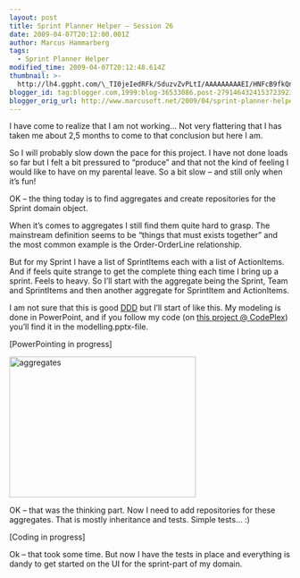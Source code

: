 ```yaml
---
layout: post
title: Sprint Planner Helper – Session 26
date: 2009-04-07T20:12:00.001Z
author: Marcus Hammarberg
tags:
  - Sprint Planner Helper
modified_time: 2009-04-07T20:12:48.614Z
thumbnail: >-
  http://lh4.ggpht.com/\_TI0jeIedRFk/SduzvZvPLtI/AAAAAAAAAEI/HNFcB9fkQnU/s72-c/aggregates_thumb%5B1%5D.jpg?imgmax=800
blogger_id: tag:blogger.com,1999:blog-36533086.post-2791464324153723923
blogger_orig_url: http://www.marcusoft.net/2009/04/sprint-planner-helper-session-26.html
---
```




I have come to realize that I am not working… Not very flattering that I
has taken me about 2,5 months to come to that conclusion but here I am.

So I will probably slow down the pace for this project. I have not done
loads so far but I felt a bit pressured to “produce” and that not the
kind of feeling I would like to have on my parental leave. So a bit slow
– and still only when it’s fun!

OK – the thing today is to find aggregates and create repositories for
the Sprint domain object.

When it’s comes to aggregates I still find them quite hard to grasp. The
mainstream definition seems to be “things that must exists together” and
the most common example is the Order-OrderLine relationship.

But for my Sprint I have a list of SprintItems each with a list of
ActionItems. And if feels quite strange to get the complete thing each
time I bring up a sprint. Feels to heavy. So I’ll start with the
aggregate being the Sprint, Team and SprintItems and then another
aggregate for SprintItem and ActionItems.

I am not sure that this is good
<a href="http://en.wikipedia.org/wiki/Domain-driven_design"
target="_blank">DDD</a> but I’ll start of like this. My modeling is done
in PowerPoint, and if you follow my code (on
<a href="http://sprintplannerhelper.codeplex.com/" target="_blank">this
project @ CodePlex</a>) you’ll find it in the modelling.pptx-file.

\[PowerPointing in progress\]

[<img
src="http://lh4.ggpht.com/_TI0jeIedRFk/SduzvZvPLtI/AAAAAAAAAEI/HNFcB9fkQnU/aggregates_thumb%5B1%5D.jpg?imgmax=800"
title="aggregates"
style="border-right: 0px; border-top: 0px; display: inline; border-left: 0px; border-bottom: 0px"
data-border="0" width="334" height="252" alt="aggregates" />](http://lh5.ggpht.com/_TI0jeIedRFk/SduzuzXmYuI/AAAAAAAAAEE/X2nz_6PLsDM/s1600-h/aggregates%5B3%5D.jpg)

OK – that was the thinking part. Now I need to add repositories for
these aggregates. That is mostly inheritance and tests. Simple tests… :)

\[Coding in progress\]

Ok – that took some time. But now I have the tests in place and
everything is dandy to get started on the UI for the sprint-part of my
domain.
